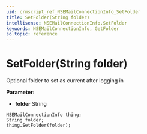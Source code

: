 ```yaml
---
uid: crmscript_ref_NSEMailConnectionInfo_SetFolder
title: SetFolder(String folder)
intellisense: NSEMailConnectionInfo.SetFolder
keywords: NSEMailConnectionInfo, GetFolder
so.topic: reference
---
```


# SetFolder(String folder)

Optional folder to set as current after logging in

**Parameter:** 
* **folder** String

```crmscript
NSEMailConnectionInfo thing;
String folder;
thing.SetFolder(folder);
```

